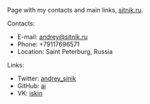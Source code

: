 Page with my contacts and main links, [sitnik.ru](http://sitnik.ru).

Contacts:
* E-mail: andrey@sitnik.ru
* Phone: +79117696571
* Location: Saint Peterburg, Russia

Links:
* Twitter: [andrey_sinik](https://twitter.com/andrey_sitnik)
* GitHub: [ai](https://github.com/ai)
* VK: [iskin](https://vk.com/iskin)
